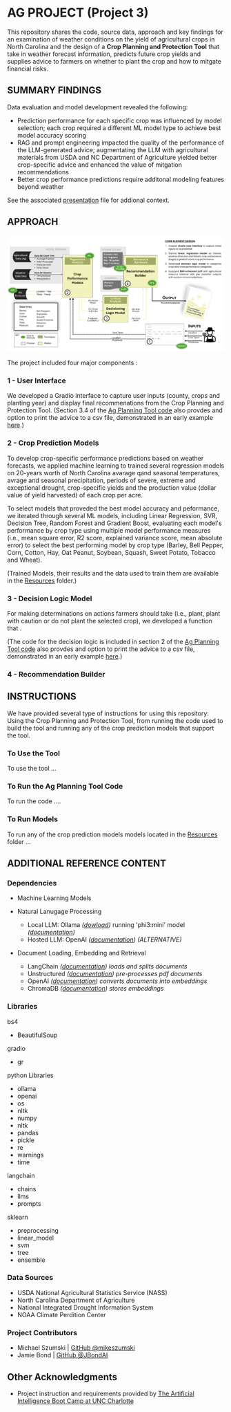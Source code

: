 # AG PROJECT (Project 3)
This repository shares the code, source data, approach and key findings for an examination of weather conditions on the yield of agricultural crops in North Carolina and the design of a **Crop Planning and Protection Tool** that take in weather forecast information, predicts future crop yields and supplies advice to farmers on whether to plant the crop and how to mitgate financial risks.

## SUMMARY FINDINGS
Data evaluation and model development revealed the following:
* Prediction performance for each specific crop was influenced by model selection; each crop required a different ML model type to achieve best model accuracy scoring
* RAG and prompt engineering impacted the quality of the performance of the LLM-generated advice;  augmentating the LLM with agricultural materials from USDA and NC Department of Agriculture yielded better crop-specific advice and enhanced the value of mitgation recommendations
* Better crop performance predictions require additonal modeling features beyond weather 

See the associated [presentation]('/UNC_AI_Bootcamp_Project_presented.pdf') file for addional context.

## APPROACH

![Approach graphic](/Images/approach_image.png)

The project included four major components :

### 1 - User Interface
 We developed a Gradio interface to capture user inputs (county, crops and planting year) and display final recommenations from the Crop Planning and Protection Tool. (Section 3.4 of the [Ag Planning Tool code](ag_planning_tool.ipynb) also provdes and option to print the advice to a csv file, demonstrated in an early example [here](crop_advice.csv).)

### 2 - Crop Prediction Models
 To develop crop-specific performance predictions based on weather forecasts, we applied machine learning to trained several regression models on 20-years worth of North Carolina  avarage qand seasonal temperatures, avrage and seasonal precipitation, periods of severe, extreme and exceptional drought, crop-specific yields and the production value (dollar value of yield harvested) of each crop per acre. 

To select models that proveded the best model accuracy and peformance, we iterated through several ML models, including Linear Regression, SVR, Decision Tree, Random Forest and Gradient Boost, evaluating each model's performance by crop type using multiple model performance measures (i.e., mean square error, R2 score, explained variance score, mean absolute error) to select the best performing model by crop type (Barley, Bell Pepper, Corn, Cotton, Hay, Oat Peanut, Soybean, Squash, Sweet Potato, Tobacco and Wheat). 

(Trained Models, their results and the data used to train them are available in the [Resources](./Resources/) folder.)

### 3 - Decision Logic Model
For making determinations on actions farmers should take (i.e., plant, plant with caution or do not plant the selected crop), we developed a function that   .

(The code for the decision logic is included in section 2 of the [Ag Planning Tool code](ag_planning_tool.ipynb) also provdes and option to print the advice to a csv file, demonstrated in an early example [here](crop_advice.csv).)


### 4 - Recommendation Builder

## INSTRUCTIONS
We have provided several type of instructions for using this repository: Using the Crop Planning and Protection Tool, from running the code used to build the tool and running any of the crop prediction models that support the tool. 

### To Use the Tool
To use the tool ...

### To Run the Ag Planning Tool Code
To run the code ....

### To Run Models
To run any of the crop prediction models models located in the [Resources](./Resources/) folder ...


## ADDITIONAL REFERENCE CONTENT
### Dependencies
* Machine Learning Models


* Natural Lanugage Processing
    * Local LLM:  Ollama _([dowload]('https://ollama.com/download/windows'))_ running 'phi3:mini' model _([documentation]('https://ollama.com/library/phi3'))_
    * Hosted LLM: OpenAI _([documentation]('https://platform.openai.com/docs/overview'))_ _(ALTERNATIVE)_ 

* Document Loading, Embedding and Retrieval
    * LangChain _([documentation]('https://python.langchain.com/v0.2/docs/introduction/')) loads and splits documents_
    * Unstructured _([documentation]('https://docs.unstructured.io/welcome')) pre-processes pdf documents_
    * OpenAI _([documentation]('https://platform.openai.com/docs/guides/embeddings/')) converts documents into embeddings_
    * ChromaDB _([documentation]('https://docs.trychroma.com/getting-started')) stores embeddings_


### Libraries
bs4
 * BeautifulSoup

gradio
* gr

python Libraries
* ollama
* openai
* os
* nltk
* numpy
* nltk
* pandas
* pickle 
* re
* warnings
* time

langchain
* chains
* llms
* prompts

sklearn
* preprocessing
* linear_model
* svm
* tree
* ensemble


### Data Sources
* USDA National Agricultural Statistics Service (NASS)
* North Carolina Department of Agriculture
* National Integrated Drought Information System
* NOAA Climate Perdition Center


### Project Contributors
* Michael Szumski | [GitHub @mikeszumski](https://github.com/mikeszumski/)
* Jamie Bond | [GitHub @JBondAI](https://github.com/jbondAI/) 

## Other Acknowledgments
* Project instruction and requirements provided by [The Artificial Intelligence Boot Camp at UNC Charlotte](https://bootcamp.charlotte.edu/artificial-intelligence/)

